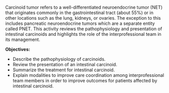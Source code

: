 Carcinoid tumor refers to a well-differentiated neuroendocrine tumor (NET) that originates commonly in the gastrointestinal tract (about 55%) or in other locations such as the lung, kidneys, or ovaries. The exception to this includes pancreatic neuroendocrine tumors which are a separate entity called PNET. This activity reviews the pathophysiology and presentation of intestinal carcinoids and highlights the role of the interprofessional team in its management.

**Objectives:**
- Describe the pathophysiology of carcinoids.
- Review the presentation of an intestinal carcinoid.
- Summarize the treatment for intestinal carcinoid.
- Explain modalities to improve care coordination among interprofessional team members in order to improve outcomes for patients affected by intestinal carcinoid.